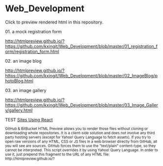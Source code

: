 # Web_Development
Click to preview rendered html in this repository.

<p> 01. a mock registration form </p>

http://htmlpreview.github.io/?https://github.com/kxingit/Web_Development/blob/master/01_registration_form/registration_form.html

<p> 02. an image blog </p>

http://htmlpreview.github.io/?https://github.com/kxingit/Web_Development/blob/master/02_ImageBlog/photoBlog.html

<p> 03. an image gallery </p>

http://htmlpreview.github.io/?https://github.com/kxingit/Web_Development/blob/master/03_Image_Gallery/gallery.html


TEST
[Sites Using React](https://github.com/facebook/react/wiki/Sites-Using-React)




<sub>
GitHub & BitBucket HTML Preview allows you to render those files without cloning or downloading whole repositories. It is a client-side solution and does not involve any third party hosting servers (except for Yahoo! Query Language to fetch assets).
</sub>

<sub>
If you try to open raw versions of any HTML, CSS or JS files in a web browser directly from GitHub, all you will see are sources. GitHub forces them to use the "text/plain" content-type, so they cannot be interpreted. This script overrides it by using Yahoo! Query Language.
</sub>

<sub>
In order to use it, just prepend this fragment to the URL of any HTML file: http://htmlpreview.github.io/?
</sub>
